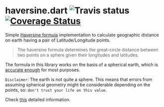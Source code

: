 # haversine.dart ![Travis status][travis_status] [![Coverage Status][coverage_status]][coverage_page]

Simple [Haversine formula](https://en.wikipedia.org/wiki/Haversine_formula) implementation 
to calculate geographic distance on earth having a pair of Latitude/Longitude points.

> The haversine formula determines the great-circle distance between two points on a sphere given their longitudes and latitudes.

The formula in this library works on the basis of a spherical earth, 
which is [accurate enough](https://gis.stackexchange.com/questions/25494/how-accurate-is-approximating-the-earth-as-a-sphere#25580) for most purposes.

`Disclaimer`: The earth is not quite a sphere. This means that errors from assuming spherical geometry might be considerable depending on the points, so: `don't trust your life on this value`.

Check [this](https://gis.stackexchange.com/questions/25494/how-accurate-is-approximating-the-earth-as-a-sphere#25580) detailed information.

[travis_status]: https://travis-ci.org/yeradis/haversine.dart.svg?branch=master
[coverage_page]: https://coveralls.io/github/yeradis/haversine.dart?branch=master
[coverage_status]: https://coveralls.io/repos/github/yeradis/haversine.dart/badge.svg?branch=master 